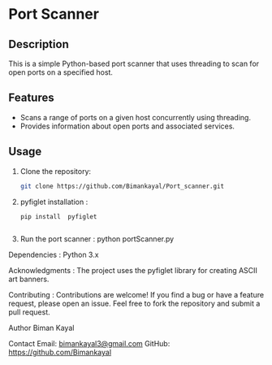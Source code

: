 # Port Scanner

## Description

This is a simple Python-based port scanner that uses threading to scan for open ports on a specified host.

## Features

- Scans a range of ports on a given host concurrently using threading.
- Provides information about open ports and associated services.

## Usage

1. Clone the repository:

   ```bash
   git clone https://github.com/Bimankayal/Port_scanner.git

2. pyfiglet installation :
   ```bash
   pip install  pyfiglet 

   

3. Run the port scanner : python portScanner.py


Dependencies :
 Python 3.x 

Acknowledgments :
The project uses the pyfiglet library for creating ASCII art banners.

Contributing :
Contributions are welcome! If you find a bug or have a feature request, please open an issue. Feel free to fork the repository and submit a pull request.

Author
Biman Kayal

Contact
Email: bimankayal3@gmail.com
GitHub: https://github.com/Bimankayal





